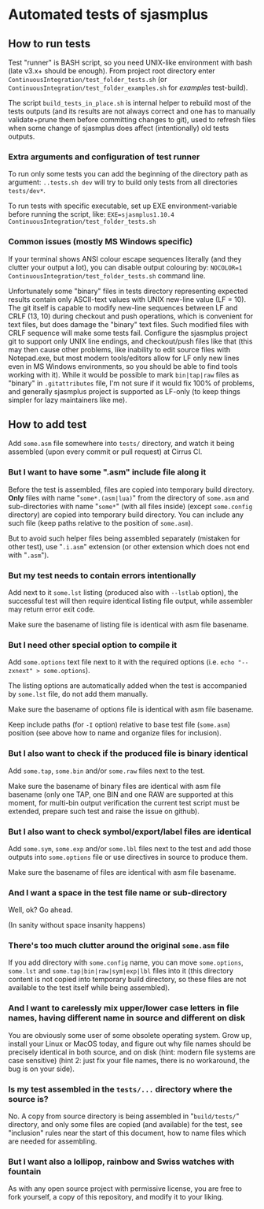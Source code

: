 # Automated tests of sjasmplus


## How to run tests

Test "runner" is BASH script, so you need UNIX-like environment with bash (late v3.x+ should be enough). From project root directory enter `ContinuousIntegration/test_folder_tests.sh` (or `ContinuousIntegration/test_folder_examples.sh` for *examples* test-build).

The script `build_tests_in_place.sh` is internal helper to rebuild most of the tests outputs (and its results are not always correct and one has to manually validate+prune them before committing changes to git), used to refresh files when some change of sjasmplus does affect (intentionally) old tests outputs.

### Extra arguments and configuration of test runner

To run only some tests you can add the beginning of the directory path as argument: `..tests.sh dev` will try to build only tests from all directories `tests/dev*`.

To run tests with specific executable, set up EXE environment-variable before running the script, like: `EXE=sjasmplus1.10.4 ContinuousIntegration/test_folder_tests.sh`

### Common issues (mostly MS Windows specific)

If your terminal shows ANSI colour escape sequences literally (and they clutter your output a lot), you can disable output colouring by: `NOCOLOR=1 ContinuousIntegration/test_folder_tests.sh` command line.

Unfortunately some "binary" files in tests directory representing expected results contain only ASCII-text values with UNIX new-line value (LF = 10). The git itself is capable to modify new-line sequences between LF and CRLF (13, 10) during checkout and push operations, which is convenient for text files, but does damage the "binary" text files. Such modified files with CRLF sequence will make some tests fail. Configure the sjasmplus project git to support only UNIX line endings, and checkout/push files like that (this may then cause other problems, like inability to edit source files with Notepad.exe, but most modern tools/editors allow for LF only new lines even in MS Windows environments, so you should be able to find tools working with it). While it would be possible to mark `bin|tap|raw` files as "binary" in `.gitattributes` file, I'm not sure if it would fix 100% of problems, and generally sjasmplus project is supported as LF-only (to keep things simpler for lazy maintainers like me).


## How to add test

Add `some.asm` file somewhere into `tests/` directory, and watch it being assembled (upon every commit or pull request) at Cirrus CI.

### But I want to have some ".asm" include file along it

Before the test is assembled, files are copied into temporary build directory. **Only** files with name "`some*.(asm|lua)`" from the directory of `some.asm` and sub-directories with name "`some*`" (with all files inside) (except `some.config` directory) are copied into temporary build directory. You can include any such file (keep paths relative to the position of `some.asm`).

But to avoid such helper files being assembled separately (mistaken for other test), use "`.i.asm`" extension (or other extension which does not end with "`.asm`").

### But my test needs to contain errors intentionally

Add next to it `some.lst` listing (produced also with `--lstlab` option), the successful test will then require identical
listing file output, while assembler may return error exit code.

Make sure the basename of listing file is identical with asm file basename.

### But I need other special option to compile it

Add `some.options` text file next to it with the required options (i.e. `echo "--zxnext" > some.options`).

The listing options are automatically added when the test is accompanied by `some.lst` file, do not add them manually.

Make sure the basename of options file is identical with asm file basename.

Keep include paths (for `-I` option) relative to base test file (`some.asm`) position (see above how to name and organize files for inclusion).

### But I also want to check if the produced file is binary identical

Add `some.tap`, `some.bin` and/or `some.raw` files next to the test.

Make sure the basename of binary files are identical with asm file basename (only one TAP, one BIN and one RAW are supported at this moment, for multi-bin output verification the current test script must be extended, prepare such test and raise the issue on github).

### But I also want to check symbol/export/label files are identical

Add `some.sym`, `some.exp` and/or `some.lbl` files next to the test and add those outputs into `some.options` file or use directives in source to produce them.

Make sure the basename of files are identical with asm file basename.

### And I want a space in the test file name or sub-directory

Well, ok? Go ahead.

(In sanity without space insanity happens)

### There's too much clutter around the original `some.asm` file

If you add directory with `some.config` name, you can move `some.options`, `some.lst` and `some.tap|bin|raw|sym|exp|lbl` files into it (this directory content is not copied into temporary build directory, so these files are not available to the test itself while being assembled).

### And I want to carelessly mix upper/lower case letters in file names, having different name in source and different on disk

You are obviously some user of some obsolete operating system. Grow up, install your Linux or MacOS today, and figure out why file names should be precisely identical in both source, and on disk (hint: modern file systems are case sensitive) (hint 2: just fix your file names, there is no workaround, the bug is on your side).

### Is my test assembled in the `tests/...` directory where the source is?

No. A copy from source directory is being assembled in "`build/tests/`" directory, and only some files are copied (and available) for the test, see "inclusion" rules near the start of this document, how to name files which are needed for assembling.

### But I want also a lollipop, rainbow and Swiss watches with fountain

As with any open source project with permissive license, you are free to fork yourself, a copy of this repository, and modify it to your liking.
